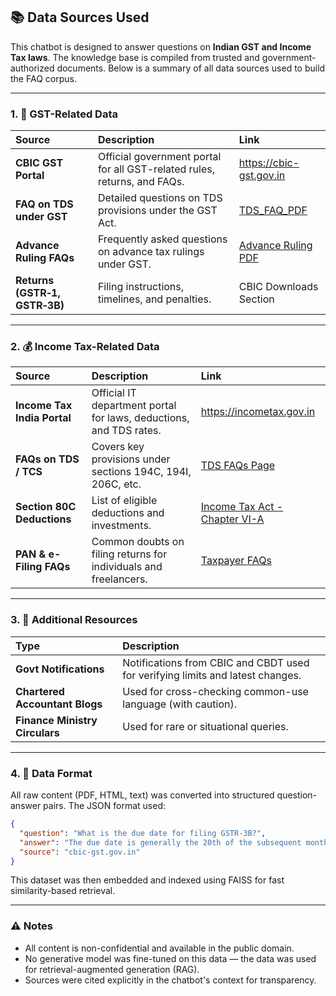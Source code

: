 ## 📚 Data Sources Used
This chatbot is designed to answer questions on **Indian GST and Income Tax laws**. The knowledge base is compiled from trusted and government-authorized documents. Below is a summary of all data sources used to build the FAQ corpus.

---

### 1. 🧾 GST-Related Data
| Source                        | Description                                                              | Link                                                                         |
| :---------------------------- | :----------------------------------------------------------------------- | :--------------------------------------------------------------------------- |
| **CBIC GST Portal**           | Official government portal for all GST-related rules, returns, and FAQs. | <https://cbic-gst.gov.in>                                                    |
| **FAQ on TDS under GST**      | Detailed questions on TDS provisions under the GST Act.                  | [TDS_FAQ_PDF](https://cbic-gst.gov.in/pdf/FAQs_TDS.pdf)                      |
| **Advance Ruling FAQs**       | Frequently asked questions on advance tax rulings under GST.             | [Advance Ruling PDF](https://cbic-gst.gov.in/pdf/FAQs-on-Advance-Ruling.pdf) |
| **Returns (GSTR‑1, GSTR‑3B)** | Filing instructions, timelines, and penalties.                           | CBIC Downloads Section                                                       |

---

### 2. 💰 Income Tax-Related Data
| Source                      | Description                                                        | Link                                                                               |
| :-------------------------- | :----------------------------------------------------------------- | :--------------------------------------------------------------------------------- |
| **Income Tax India Portal** | Official IT department portal for laws, deductions, and TDS rates. | <https://incometax.gov.in>                                                         |
| **FAQs on TDS / TCS**       | Covers key provisions under sections 194C, 194I, 206C, etc.        | [TDS FAQs Page](https://incometaxindia.gov.in/pages/tax-information-services.aspx) |
| **Section 80C Deductions**  | List of eligible deductions and investments.                       | [Income Tax Act - Chapter VI-A](https://incometax.gov.in/)                         |
| **PAN & e-Filing FAQs**     | Common doubts on filing returns for individuals and freelancers.   | [Taxpayer FAQs](https://incometaxindia.gov.in/pages/faqs.aspx)                     |

---

### 3. 🤖 Additional Resources
| Type                           | Description                                                                    |
| :----------------------------- | :----------------------------------------------------------------------------- |
| **Govt Notifications**         | Notifications from CBIC and CBDT used for verifying limits and latest changes. |
| **Chartered Accountant Blogs** | Used for cross-checking common-use language (with caution).                    |
| **Finance Ministry Circulars** | Used for rare or situational queries.                                          |

---

### 4. 📁 Data Format
All raw content (PDF, HTML, text) was converted into structured question-answer pairs. The JSON format used:

```json
{
  "question": "What is the due date for filing GSTR-3B?",
  "answer": "The due date is generally the 20th of the subsequent month, but can vary by turnover or state.",
  "source": "cbic-gst.gov.in"
}
```
This dataset was then embedded and indexed using FAISS for fast similarity-based retrieval.

---
### ⚠️ Notes
* All content is non-confidential and available in the public domain.
* No generative model was fine-tuned on this data — the data was used for retrieval-augmented generation (RAG).
* Sources were cited explicitly in the chatbot's context for transparency.
